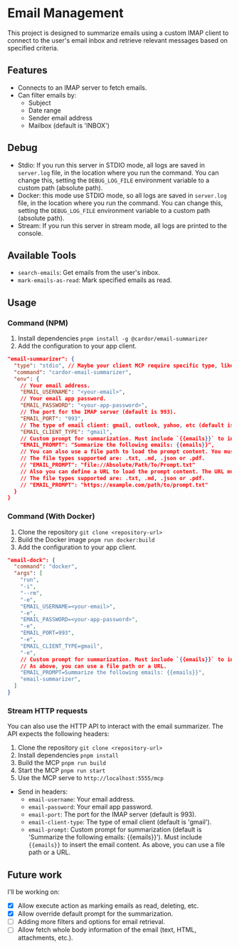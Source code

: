 # Email Management

This project is designed to summarize emails using a custom IMAP client to connect to the user's email inbox and retrieve relevant messages based on specified criteria.

## Features
- Connects to an IMAP server to fetch emails.
- Can filter emails by:
  - Subject
  - Date range
  - Sender email address
  - Mailbox (default is 'INBOX')
  
## Debug
- Stdio: If you run this server in STDIO mode, all logs are saved in `server.log` file, in the location where you run the command. You can change this, setting the `DEBUG_LOG_FILE` environment variable to a custom path (absolute path).
- Docker: this mode use STDIO mode, so all logs are saved in `server.log` file, in the location where you run the command. You can change this, setting the `DEBUG_LOG_FILE` environment variable to a custom path (absolute path).
- Stream: If you run this server in stream mode, all logs are printed to the console.

## Available Tools

- `search-emails`: Get emails from the user's inbox.
- `mark-emails-as-read`: Mark specified emails as read.

## Usage

### Command (NPM)
1. Install dependencies `pnpm install -g @cardor/email-summarizer`
2. Add the configuration to your app client.
```json
"email-summarizer": {
  "type": "stdio", // Maybe your client MCP require specific type, like 'stdio'
  "command": "cardor-email-summarizer",
  "env": {
    // Your email address.
    "EMAIL_USERNAME": "<your-email>", 
    // Your email app password.
    "EMAIL_PASSWORD": "<your-app-password>",
    // The port for the IMAP server (default is 993).
    "EMAIL_PORT": "993",  
    // The type of email client: gmail, outlook, yahoo, etc (default is 'gmail').
    "EMAIL_CLIENT_TYPE": "gmail", 
    // Custom prompt for summarization. Must include `{{emails}}` to insert the email content.
    "EMAIL_PROMPT": "Summarize the following emails: {{emails}}", 
    // You can also use a file path to load the prompt content. You must use absolute path.
    // The file types supported are: .txt, .md, .json or .pdf.
    // "EMAIL_PROMPT": "file://Absolute/Path/To/Prompt.txt"
    // Also you can define a URL to load the prompt content. The URL must return a text content.
    // The file types supported are: .txt, .md, .json or .pdf.
    // "EMAIL_PROMPT": "https://example.com/path/to/prompt.txt"
  }
}
```

### Command (With Docker)
1. Clone the repository `git clone <repository-url>`
2. Build the Docker image `pnpm run docker:build`
3. Add the configuration to your app client.
```json
"email-dock": {
  "command": "docker",
  "args": [
    "run",
    "-i",
    "--rm",
    "-e",
    "EMAIL_USERNAME=<your-email>",
    "-e",
    "EMAIL_PASSWORD=<your-app-password>",
    "-e",
    "EMAIL_PORT=993",
    "-e",
    "EMAIL_CLIENT_TYPE=gmail",
    "-e",
    // Custom prompt for summarization. Must include `{{emails}}` to insert the email content.
    // As above, you can use a file path or a URL.
    "EMAIL_PROMPT=Summarize the following emails: {{emails}}", 
    "email-summarizer",
  ]
}
```

### Stream HTTP requests
You can also use the HTTP API to interact with the email summarizer. The API expects the following headers:
1. Clone the repository `git clone <repository-url>`
2. Install dependencies `pnpm install`
3. Build the MCP `pnpm run build`
4. Start the MCP `pnpm run start`
5. Use the MCP serve to `http://localhost:5555/mcp`
  - Send in headers:
    - `email-username`: Your email address.
    - `email-password`: Your email app password.
    - `email-port`: The port for the IMAP server (default is 993).
    - `email-client-type`: The type of email client (default is 'gmail').
    - `email-prompt`: Custom prompt for summarization (default is 'Summarize the following emails: {{emails}}'). Must include `{{emails}}` to insert the email content. As above, you can use a file path or a URL.


## Future work

I'll be working on:
- [x] Allow execute action as marking emails as read, deleting, etc.
- [x] Allow override default prompt for the summarization.
- [ ] Adding more filters and options for email retrieval.
- [ ] Allow fetch whole body information of the email (text, HTML, attachments, etc.).
